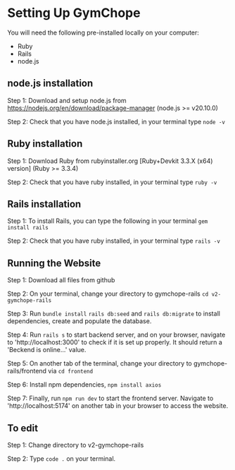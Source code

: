 # Setting Up GymChope

You will need the following pre-installed locally on your computer:
- Ruby
- Rails
- node.js

 ## node.js installation
 Step 1: Download and setup node.js from https://nodejs.org/en/download/package-manager (node.js >= v20.10.0)

 Step 2: Check that you have node.js installed, in your terminal type
 `node -v`

 ## Ruby installation
 Step 1: Download Ruby from rubyinstaller.org [Ruby+Devkit 3.3.X (x64) version] (Ruby >= 3.3.4)

 Step 2: Check that you have ruby installed, in your terminal type
 `ruby -v`

 ## Rails installation

 Step 1: To install Rails, you can type the following in your terminal
 `gem install rails`

 Step 2: Check that you have ruby installed, in your terminal type
 `rails -v`

 ## Running the Website

 Step 1: Download all files from github

 Step 2: On your terminal, change your directory to gymchope-rails
 `cd v2-gymchope-rails`

 Step 3: Run `bundle install` `rails db:seed` and `rails db:migrate` to install dependencies, create and populate the database.

 Step 4: Run `rails s` to start backend server, and on your browser, navigate to 'http://localhost:3000' to check if it is set up properly. It should return a 'Beckend is online...' value.

 Step 5: On another tab of the terminal, change your directory to gymchope-rails/frontend via `cd frontend`

 Step 6: Install npm dependencies, `npm install axios`

 Step 7: Finally, run `npm run dev` to start the frontend server. Navigate to 'http://localhost:5174' on another tab in your browser to access the website.

 ## To edit

 Step 1: Change directory to v2-gymchope-rails

 Step 2: Type `code .` on your terminal.